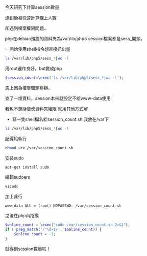 今天研究下計算session數量

達到簡易快速計算線上人數

卻遇到檔案權限問題...


php在debian預設的資料夾為/var/lib/php5
session檔案都是sess_開頭，

一開始使用shell指令想直接抓出量

```bash
ls /var/lib/php5/sess_*|wc -l
```

用root運作良好，but變成php

```php
$session_count=\exec('ls /var/lib/php5/sess_*|wc -l');
```

馬上因為權限問題掰掰。

查了一堆資料，session本來就設定不給www-data使用

我也不想隨便改資料夾權限
就用其他方式解

- 寫一隻shell檔名給session_count.sh
我放在/var下
```sh
ls /var/lib/php5/sess_*|wc -l
```

記得給執行
```sh
chmod u+x /var/session_count.sh
```

安裝sudo
```sh
apt-get install sudo
```

編輯sudoers
```sh
visudo
```

加上此行
```
www-data ALL = (root) NOPASSWD: /var/session_count.sh
```

之後在php內招換
```php
$online_count = \exec("sudo /var/session_count.sh 2>&1");
if (!preg_match('/^\d+$/', $online_count)) {
	$online_count = -1;
}
```

就得到session數量啦！
